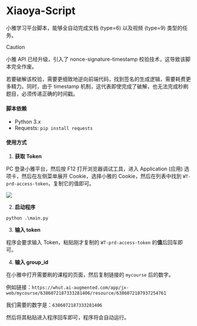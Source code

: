 # Xiaoya-Script

小雅学习平台脚本，能够全自动完成文档 (type=6) 以及视频 (type=9) 类型的任务。

> [!CAUTION]
> 
> 小雅 API 已经升级，引入了 nonce-signature-timestamp 校验技术，这导致该脚本完全作废。
> 
> 若要破解该校验，需要更细致地逆向前端代码，找到签名的生成逻辑，需要耗费更多精力。同时，由于 timestamp 机制，这代表即使完成了破解，也无法完成秒刷题目，必须传递正确的时间戳。

#### 脚本依赖

- Python 3.x
- Requests: `pip install requests`

#### 使用方式

1. **获取 Token**

PC 登录小雅平台，然后按 F12 打开浏览器调试工具，进入 Application (应用) 选项卡，然后在左侧菜单展开 Cookie，选择小雅的 Cookie，然后在列表中找到 `WT-prd-access-token`，复制它的值即可。

![](./image/01.png)

2. **启动程序**

`python .\main.py`

3. **输入 token**

程序会要求输入 Token，粘贴刚才复制的 `WT-prd-access-token` 的**值**后回车即可。

4. **输入 group_id**

在小雅中打开需要刷的课程的页面，然后复制链接的 `mycourse` 后的数字。

例如链接：`https://whut.ai-augmented.com/app/jx-web/mycourse/6386072187333281406/resource/6386072187937254761`

我们需要的数字是：`6386072187333281406`

然后将其粘贴进入程序回车即可，程序将会自动运行。